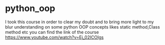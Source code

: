 # python_oop
I took this course in order to clear my doubt and to bring more light to my blur understanding on some python OOP concepts likes static method,Class method etc 
you can find the link of the course 
https://www.youtube.com/watch?v=Ej_02ICOIgs
